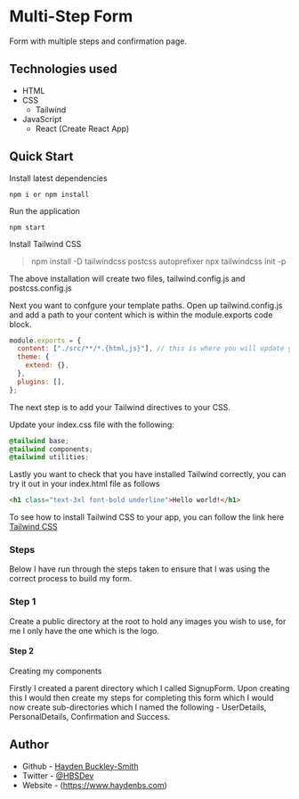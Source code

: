 # Multi-Step Form

Form with multiple steps and confirmation page.

## Technologies used

- HTML
- CSS
  - Tailwind
- JavaScript
  - React (Create React App)

## Quick Start

 Install latest dependencies
```
npm i or npm install
```
Run the application
```
npm start
```

Install Tailwind CSS

> npm install -D tailwindcss postcss autoprefixer
> npx tailwindcss init -p

The above installation will create two files, tailwind.config.js and postcss.config.js

Next you want to confgure your template paths. Open up tailwind.config.js and add a path to your content which is within the module.exports code block.

```js
module.exports = {
  content: ["./src/**/*.{html,js}"], // this is where you will update your paths
  theme: {
    extend: {},
  },
  plugins: [],
};
```

The next step is to add your Tailwind directives to your CSS.

Update your index.css file with the following:

```css
@tailwind base;
@tailwind components;
@tailwind utilities;
```

Lastly you want to check that you have installed Tailwind correctly, you can try it out in your index.html file as follows

```html
<h1 class="text-3xl font-bold underline">Hello world!</h1>
```

To see how to install Tailwind CSS to your app, you can follow the link here [Tailwind CSS](https://tailwindcss.com/docs/installation)

### Steps

Below I have run through the steps taken to ensure that I was using the correct process to build my form.

### Step 1

Create a public directory at the root to hold any images you wish to use, for me I only have the one which is the logo.

#### Step 2

Creating my components

Firstly I created a parent directory which I called SignupForm. Upon creating this I would then create my steps for completing this form which I would now create sub-directories which I named the following - UserDetails, PersonalDetails, Confirmation and Success.

## Author

- Github - [Hayden Buckley-Smith](https://www.github.com/hayden-93.com)
- Twitter - [@HBSDev](https://twitter.com/HBSDev)
- Website - (https://www.haydenbs.com)
